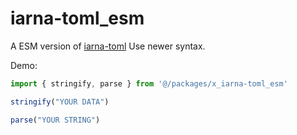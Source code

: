# iarna-toml_esm

A ESM version of [iarna-toml](https://github.com/iarna/iarna-toml) Use newer syntax.

Demo:

```js
import { stringify, parse } from '@/packages/x_iarna-toml_esm'

stringify("YOUR DATA")

parse("YOUR STRING")
```